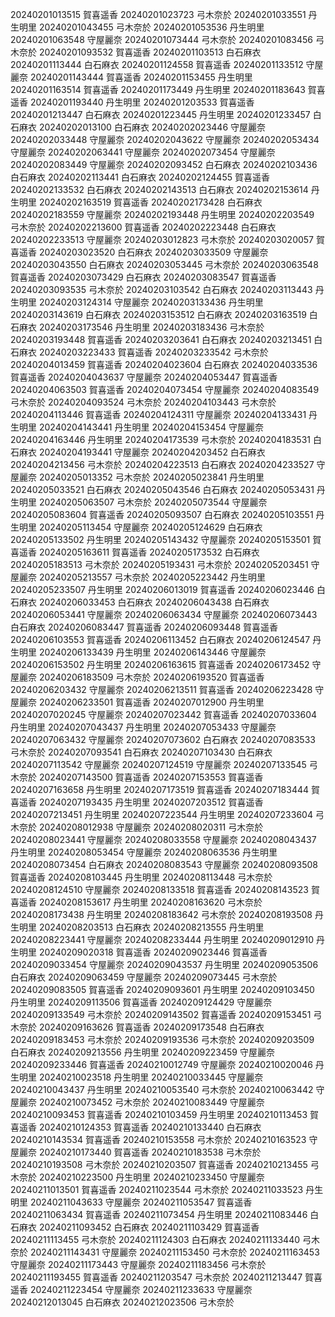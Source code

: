 20240201013515 賀喜遥香
20240201023723 弓木奈於
20240201033551 丹生明里
20240201043455 弓木奈於
20240201053536 丹生明里
20240201063548 守屋麗奈
20240201073444 弓木奈於
20240201083456 弓木奈於
20240201093532 賀喜遥香
20240201103513 白石麻衣
20240201113444 白石麻衣
20240201124558 賀喜遥香
20240201133512 守屋麗奈
20240201143444 賀喜遥香
20240201153455 丹生明里
20240201163514 賀喜遥香
20240201173449 丹生明里
20240201183643 賀喜遥香
20240201193440 丹生明里
20240201203533 賀喜遥香
20240201213447 白石麻衣
20240201223445 丹生明里
20240201233457 白石麻衣
20240202013100 白石麻衣
20240202023446 守屋麗奈
20240202033448 守屋麗奈
20240202043622 守屋麗奈
20240202053434 守屋麗奈
20240202063441 守屋麗奈
20240202073454 守屋麗奈
20240202083449 守屋麗奈
20240202093452 白石麻衣
20240202103436 白石麻衣
20240202113441 白石麻衣
20240202124455 賀喜遥香
20240202133532 白石麻衣
20240202143513 白石麻衣
20240202153614 丹生明里
20240202163519 賀喜遥香
20240202173428 白石麻衣
20240202183559 守屋麗奈
20240202193448 丹生明里
20240202203549 弓木奈於
20240202213600 賀喜遥香
20240202223448 白石麻衣
20240202233513 守屋麗奈
20240203012823 弓木奈於
20240203020057 賀喜遥香
20240203023520 白石麻衣
20240203033509 守屋麗奈
20240203043550 白石麻衣
20240203053445 弓木奈於
20240203063548 賀喜遥香
20240203073429 白石麻衣
20240203083547 賀喜遥香
20240203093535 弓木奈於
20240203103542 白石麻衣
20240203113443 丹生明里
20240203124314 守屋麗奈
20240203133436 丹生明里
20240203143619 白石麻衣
20240203153512 白石麻衣
20240203163519 白石麻衣
20240203173546 丹生明里
20240203183436 弓木奈於
20240203193448 賀喜遥香
20240203203641 白石麻衣
20240203213451 白石麻衣
20240203223433 賀喜遥香
20240203233542 弓木奈於
20240204013459 賀喜遥香
20240204023604 白石麻衣
20240204033536 賀喜遥香
20240204043637 守屋麗奈
20240204053447 賀喜遥香
20240204063503 賀喜遥香
20240204073454 守屋麗奈
20240204083549 弓木奈於
20240204093524 弓木奈於
20240204103443 弓木奈於
20240204113446 賀喜遥香
20240204124311 守屋麗奈
20240204133431 丹生明里
20240204143441 丹生明里
20240204153454 守屋麗奈
20240204163446 丹生明里
20240204173539 弓木奈於
20240204183531 白石麻衣
20240204193441 守屋麗奈
20240204203452 白石麻衣
20240204213456 弓木奈於
20240204223513 白石麻衣
20240204233527 守屋麗奈
20240205013352 弓木奈於
20240205023841 丹生明里
20240205033521 白石麻衣
20240205043546 白石麻衣
20240205053431 丹生明里
20240205063507 弓木奈於
20240205073544 守屋麗奈
20240205083604 賀喜遥香
20240205093507 白石麻衣
20240205103551 丹生明里
20240205113454 守屋麗奈
20240205124629 白石麻衣
20240205133502 丹生明里
20240205143432 守屋麗奈
20240205153501 賀喜遥香
20240205163611 賀喜遥香
20240205173532 白石麻衣
20240205183513 弓木奈於
20240205193431 弓木奈於
20240205203451 守屋麗奈
20240205213557 弓木奈於
20240205223442 丹生明里
20240205233507 丹生明里
20240206013019 賀喜遥香
20240206023446 白石麻衣
20240206033453 白石麻衣
20240206043438 白石麻衣
20240206053441 守屋麗奈
20240206063434 守屋麗奈
20240206073443 白石麻衣
20240206083447 賀喜遥香
20240206093448 賀喜遥香
20240206103553 賀喜遥香
20240206113452 白石麻衣
20240206124547 丹生明里
20240206133439 丹生明里
20240206143446 守屋麗奈
20240206153502 丹生明里
20240206163615 賀喜遥香
20240206173452 守屋麗奈
20240206183509 弓木奈於
20240206193520 賀喜遥香
20240206203432 守屋麗奈
20240206213511 賀喜遥香
20240206223428 守屋麗奈
20240206233501 賀喜遥香
20240207012900 丹生明里
20240207020245 守屋麗奈
20240207023442 賀喜遥香
20240207033604 丹生明里
20240207043437 丹生明里
20240207053433 守屋麗奈
20240207063432 守屋麗奈
20240207073602 白石麻衣
20240207083533 弓木奈於
20240207093541 白石麻衣
20240207103430 白石麻衣
20240207113542 守屋麗奈
20240207124519 守屋麗奈
20240207133545 弓木奈於
20240207143500 賀喜遥香
20240207153553 賀喜遥香
20240207163658 丹生明里
20240207173519 賀喜遥香
20240207183444 賀喜遥香
20240207193435 丹生明里
20240207203512 賀喜遥香
20240207213451 丹生明里
20240207223544 丹生明里
20240207233604 弓木奈於
20240208012938 守屋麗奈
20240208020311 弓木奈於
20240208023441 守屋麗奈
20240208033558 守屋麗奈
20240208043437 丹生明里
20240208053454 守屋麗奈
20240208063536 丹生明里
20240208073454 白石麻衣
20240208083543 守屋麗奈
20240208093508 賀喜遥香
20240208103445 丹生明里
20240208113448 弓木奈於
20240208124510 守屋麗奈
20240208133518 賀喜遥香
20240208143523 賀喜遥香
20240208153617 丹生明里
20240208163620 弓木奈於
20240208173438 丹生明里
20240208183642 弓木奈於
20240208193508 丹生明里
20240208203513 白石麻衣
20240208213555 丹生明里
20240208223441 守屋麗奈
20240208233444 丹生明里
20240209012910 丹生明里
20240209020318 賀喜遥香
20240209023446 賀喜遥香
20240209033454 守屋麗奈
20240209043537 丹生明里
20240209053506 白石麻衣
20240209063459 守屋麗奈
20240209073445 弓木奈於
20240209083505 賀喜遥香
20240209093601 丹生明里
20240209103450 丹生明里
20240209113506 賀喜遥香
20240209124429 守屋麗奈
20240209133549 弓木奈於
20240209143502 賀喜遥香
20240209153451 弓木奈於
20240209163626 賀喜遥香
20240209173548 白石麻衣
20240209183453 弓木奈於
20240209193536 弓木奈於
20240209203509 白石麻衣
20240209213556 丹生明里
20240209223459 守屋麗奈
20240209233446 賀喜遥香
20240210012749 守屋麗奈
20240210020046 丹生明里
20240210023518 丹生明里
20240210033445 守屋麗奈
20240210043437 丹生明里
20240210053540 弓木奈於
20240210063442 守屋麗奈
20240210073452 弓木奈於
20240210083449 守屋麗奈
20240210093453 賀喜遥香
20240210103459 丹生明里
20240210113453 賀喜遥香
20240210124353 賀喜遥香
20240210133440 白石麻衣
20240210143534 賀喜遥香
20240210153558 弓木奈於
20240210163523 守屋麗奈
20240210173440 賀喜遥香
20240210183538 弓木奈於
20240210193508 弓木奈於
20240210203507 賀喜遥香
20240210213455 弓木奈於
20240210223500 丹生明里
20240210233450 守屋麗奈
20240211013501 賀喜遥香
20240211023544 弓木奈於
20240211033523 丹生明里
20240211043633 守屋麗奈
20240211053547 賀喜遥香
20240211063434 賀喜遥香
20240211073454 丹生明里
20240211083446 白石麻衣
20240211093452 白石麻衣
20240211103429 賀喜遥香
20240211113455 弓木奈於
20240211124303 白石麻衣
20240211133440 弓木奈於
20240211143431 守屋麗奈
20240211153450 弓木奈於
20240211163453 守屋麗奈
20240211173443 守屋麗奈
20240211183456 弓木奈於
20240211193455 賀喜遥香
20240211203547 弓木奈於
20240211213447 賀喜遥香
20240211223454 守屋麗奈
20240211233633 守屋麗奈
20240212013045 白石麻衣
20240212023506 弓木奈於
